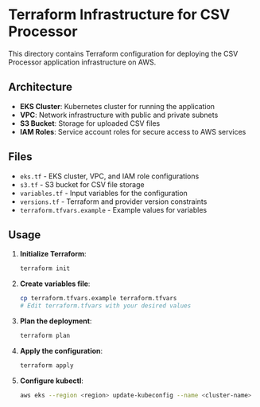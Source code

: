 # Terraform Infrastructure for CSV Processor

This directory contains Terraform configuration for deploying the CSV Processor application infrastructure on AWS.

## Architecture

- **EKS Cluster**: Kubernetes cluster for running the application
- **VPC**: Network infrastructure with public and private subnets
- **S3 Bucket**: Storage for uploaded CSV files
- **IAM Roles**: Service account roles for secure access to AWS services

## Files

- `eks.tf` - EKS cluster, VPC, and IAM role configurations
- `s3.tf` - S3 bucket for CSV file storage
- `variables.tf` - Input variables for the configuration
- `versions.tf` - Terraform and provider version constraints
- `terraform.tfvars.example` - Example values for variables

## Usage

1. **Initialize Terraform**:
   ```bash
   terraform init
   ```

2. **Create variables file**:
   ```bash
   cp terraform.tfvars.example terraform.tfvars
   # Edit terraform.tfvars with your desired values
   ```

3. **Plan the deployment**:
   ```bash
   terraform plan
   ```

4. **Apply the configuration**:
   ```bash
   terraform apply
   ```

5. **Configure kubectl**:
   ```bash
   aws eks --region <region> update-kubeconfig --name <cluster-name>
   ```
